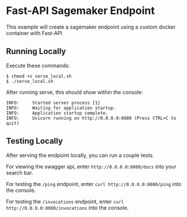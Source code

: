 # Fast-API Sagemaker Endpoint

This example will create a sagemaker endpoint using a custom docker container with Fast-API

## Running Locally

Execute these commands:
```
$ chmod +x serve_local.sh
$ ./serve_local.sh
```

After running serve, this should show within the console:
```
INFO:     Started server process [1]
INFO:     Waiting for application startup.
INFO:     Application startup complete.
INFO:     Uvicorn running on http://0.0.0.0:8080 (Press CTRL+C to quit)
```

## Testing Locally

After serving the endpoint locally, you can run a couple tests.

For viewing the swagger api, enter `http://0.0.0.0:8080/docs` into your search bar.

For testing the `/ping` endpoint, enter `curl http://0.0.0.0:8080/ping` into the console.

For testing the `/invocations` endpoint, enter `curl http://0.0.0.0:8080/invocations` into the console.